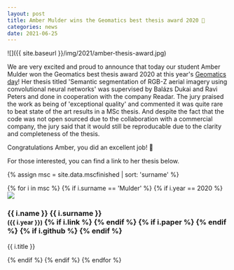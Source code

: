 ```yaml
---
layout: post
title: Amber Mulder wins the Geomatics best thesis award 2020 🥳
categories: news
date: 2021-06-25
---
```


![]({{ site.baseurl }}/img/2021/amber-thesis-award.jpg)

We are very excited and proud to announce that today our student Amber Mulder won the Geomatics best thesis award 2020 at this year's [Geomatics day](https://www.tudelft.nl/bk/actueel/symposia-en-congressen/geomatics-day)! Her thesis titled 'Semantic segmentation of RGB-Z aerial imagery using convolutional neural networks' was supervised by Balázs Dukai and Ravi Peters and done in cooperation with the company Readar. The jury praised the work as being of 'exceptional quality' and commented it was quite rare to beat state of the art results in a MSc thesis. And despite the fact that the code was not open sourced due to the collaboration with a commercial company, the jury said that it would still be reproducable due to the clarity and completeness of the thesis.

Congratulations Amber, you did an excellent job! 🥳

For those interested, you can find a link to her thesis below.

{% assign msc = site.data.mscfinished | sort: 'surname' %}

<div class="row">
{% for i in msc %}
{% if i.surname == 'Mulder' %}
{% if i.year == 2020 %}
  <div class="col-sm-4 col-xs-6">
    <div class="thumbnail">
      <a href="{{ i.link }}"><img src="{{ "/img/msc/" | append: i.image | prepend: site.baseurl }}"/></a>
      <div class="caption">
        <h3>
          {{ i.name }} {{ i.surname }} 
          <br />
          <small>({{ i.year }})</small>
        {% if i.link %}
          <small><a href="{{ i.link }}"><i class="fas fa-book" title="thesis"></i></a></small>
        {% endif %}
        {% if i.paper %}
          <small><a href="{{ i.paper }}"><i class="fas fa-file-text" title="paper"></i></a></small>
        {% endif %}
        {% if i.github %}
          <small><a href="{{ i.github }}"><i class="fab fa-github" title="github"></i></a></small> 
        {% endif %}
        </h3>
        <p>{{ i.title }}</p>
      </div>
    </div>
  </div>
{% endif %}
{% endif %}
{% endfor %}
</div>